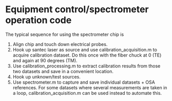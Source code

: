 # Equipment control/spectrometer operation code
The typical sequence for using the spectrometer chip is
1. Align chip and touch down electrical probes.
2. Hook up santec laser as source and use calibration_acquisition.m to acquire calibration dataset. Do this once with the fiber chuck at 0 (TE) and again at 90 degrees (TM).
3. Use calibration_processing.m to extract calibration results from those two datasets and save in a convenient location.
4. Hook up unknown/test sources.
5. Use spectrometer.m to capture and save individual datasets + OSA references. For some datasets where several measurements are taken in a loop, calibration_acquisition.m can be used instead to automate this.

